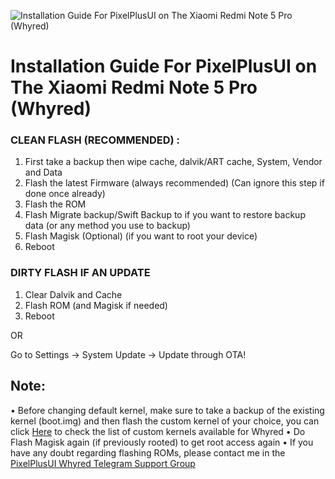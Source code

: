 ![Installation Guide For PixelPlusUI on The Xiaomi Redmi Note 5 Pro (Whyred) ](https://i.imgur.com/pmZkslu.png "Installation")

# Installation Guide For PixelPlusUI on The Xiaomi Redmi Note 5 Pro (Whyred)

### CLEAN FLASH (RECOMMENDED) : 
1. First take a backup then wipe cache, dalvik/ART cache, System, Vendor and Data
2. Flash the latest Firmware (always recommended) (Can ignore this step if done once already)
3. Flash the ROM
4. Flash Migrate backup/Swift Backup to if you want to restore backup data (or any method you use to backup)
5. Flash Magisk (Optional) (if you want to root your device) 
6. Reboot

### DIRTY FLASH IF AN UPDATE
1. Clear Dalvik and Cache 
2. Flash ROM (and Magisk if needed)
3. Reboot

OR 

Go to Settings -> System Update -> Update through OTA! 

## Note: 
• Before changing default kernel, make sure to take a backup of the existing kernel (boot.img) and then flash the custom kernel of your choice, you can click [Here](https://t.me/modulesrepo/1606) to check the list of custom kernels available for Whyred
• Do Flash Magisk again (if previously rooted) to get root access again 
• If you have any doubt regarding flashing ROMs, please contact me in the [PixelPlusUI Whyred Telegram Support Group](https://t.me/ppui_whyred)
